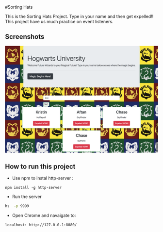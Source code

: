 #Sorting Hats


This is the Sorting Hats Project. Type in your name and then get expelled!! 
This project have us much practice on event listeners. 

## Screenshots
![main screenshot](images/SortingHats.png)

## How to run this project


* Use npm to instal http-server : 
``` 
npm install -g http-server

````
* Run the server

``` sh
hs  -p 9999
```
* Open Chrome and navaigate to: 
```
localhost: http://127.0.0.1:8080/
```
